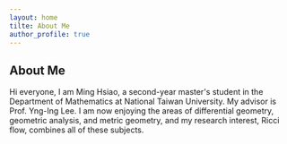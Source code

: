 ```yaml
---
layout: home
tilte: About Me
author_profile: true
---
```

## About Me
Hi everyone, I am Ming Hsiao, a second-year master's student in the Department of Mathematics at National Taiwan University. My advisor is Prof. Yng-Ing Lee. I am now enjoying the areas of differential geometry, geometric analysis, and metric geometry, and my research interest, Ricci flow, combines all of these subjects. 
